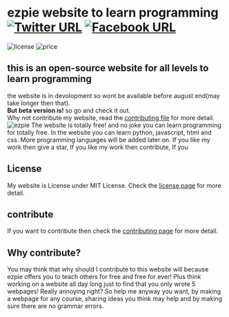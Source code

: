 # ezpie website to learn programming [![Twitter URL](https://img.shields.io/twitter/url/https/twitter.com/bukotsunikki.svg?style=social&label=Follow%20%40ezpie)](https://twitter.com/ezpieCo) [![Facebook URL](https://img.shields.io/twitter/url?label=follow%20@ezpie&logo=facebook&style=social&url=http%3A%2F%2Ffacebook.com)](https://www.facebook.com/profile.php?id=100082135591250)

![license](https://img.shields.io/badge/license-MIT-green) ![price](https://img.shields.io/badge/price-FREE-blue)

## this is an open-source website for all levels to learn programming

the website is in devolopment so wont be available before august end(may take longer then that).\
**But beta version is!** so go and check it out.\
Why not contribute my website, read the [contributing file](https://github.com/ishaan010/ezpie/blob/master/CONTRIBUTING.md) for more detail.
![ezpie](https://user-images.githubusercontent.com/104765117/172398008-f0f50a3c-1a91-4ff4-80cc-ad8eaed1b354.png)
The website is totally free! and no joke you can learn programming for totally free. In the website you can learn python, javascript, html and css. More programming languages will be added later on. If you like my work then give a star,
If you like my work then contribute, If you

## License

My website is License under MIT License. Check the [license page](https://github.com/ishaan010/ezpie/blob/master/LICENSE) for more detail.

## contribute

If you want to contribute then check the [contributing page](https://github.com/ishaan010/ezpie/blob/master/CONTRIBUTING.md) for more detail.

## Why contribute?

You may think that why should I contribute to this website will because ezpie offers you to teach others for free and free for ever! Plus think working on a website all day long just to find that you only wrote 5 webpages! Really annoying right? So help me anyway you want, by making a webpage for any course, sharing ideas you think may help and by making sure there are no grammar errors.

